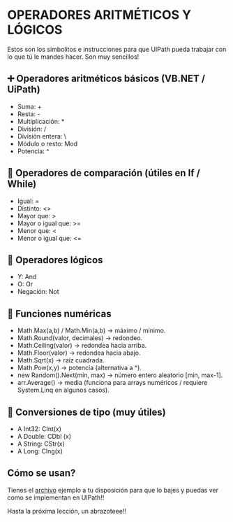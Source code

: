 # OPERADORES ARITMÉTICOS Y LÓGICOS

Estos son los simbolitos e instrucciones para que UIPath pueda trabajar con lo que tú le mandes hacer. Son muy sencillos!

## ➕ Operadores aritméticos básicos (VB.NET / UiPath)

- Suma: +
- Resta: -
- Multiplicación: *
- División: /
- División entera: \
- Módulo o resto: Mod
- Potencia: ^

## 🔁 Operadores de comparación (útiles en If / While)

- Igual: =
- Distinto: <>
- Mayor que: >
- Mayor o igual que: >=
- Menor que: <
- Menor o igual que: <=

## 🔀 Operadores lógicos

- Y: And
- O: Or
- Negación: Not

## 🧮 Funciones numéricas

- Math.Max(a,b) / Math.Min(a,b) → máximo / mínimo.
- Math.Round(valor, decimales) → redondeo.
- Math.Ceiling(valor) → redondea hacia arriba.
- Math.Floor(valor) → redondea hacia abajo.
- Math.Sqrt(x) → raíz cuadrada.
- Math.Pow(x,y) → potencia (alternativa a ^).
- new Random().Next(min, max) → número entero aleatorio [min, max-1].
- arr.Average() → media (funciona para arrays numéricos / requiere System.Linq en algunos casos).

## 🔄 Conversiones de tipo (muy útiles)

- A Int32: CInt(x)
- A Double: CDbl (x)
- A String: CStr(x)
- A Long: Clng(x)

## Cómo se usan?

Tienes el [archivo](./OperadoresAritmeticosYLogicos.xaml) ejemplo a tu disposición para que lo bajes y puedas ver como se implementan en UIPath!! 

Hasta la próxima lección, un abrazoteee!!